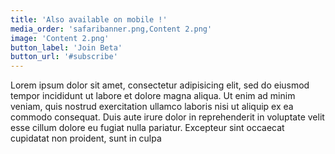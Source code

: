 ```yaml
---
title: 'Also available on mobile !'
media_order: 'safaribanner.png,Content 2.png'
image: 'Content 2.png'
button_label: 'Join Beta'
button_url: '#subscribe'
---
```


Lorem ipsum dolor sit amet, consectetur adipisicing elit, sed do eiusmod tempor incididunt ut labore et dolore magna aliqua. Ut enim ad minim veniam, quis nostrud exercitation ullamco laboris nisi ut aliquip ex ea commodo consequat. Duis aute irure dolor in reprehenderit in voluptate velit esse cillum dolore eu fugiat nulla pariatur. Excepteur sint occaecat cupidatat non proident, sunt in culpa
